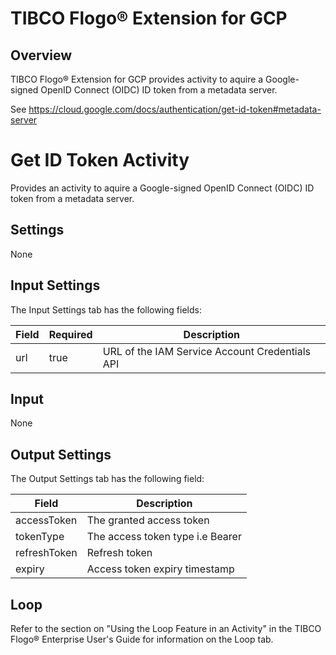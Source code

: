 # TIBCO Flogo® Extension for GCP

## Overview

TIBCO Flogo® Extension for GCP provides activity to aquire a Google-signed OpenID Connect (OIDC) ID token from a metadata server.

See https://cloud.google.com/docs/authentication/get-id-token#metadata-server

# Get ID Token Activity

Provides an activity to aquire a Google-signed OpenID Connect (OIDC) ID token from a metadata server.

## Settings

None

## Input Settings

The Input Settings tab has the following fields:

| Field	| Required	| Description |
|-------|-----------|-------------|
| url   | true      | URL of the IAM Service Account Credentials API |


## Input

None


## Output Settings
The Output Settings tab has the following field:

| Field	| Description |
|-------|-------------|
| accessToken | The granted access token |
| tokenType | The access token type i.e Bearer |
| refreshToken | Refresh token |
| expiry | Access token expiry timestamp |

## Loop

Refer to the section on "Using the Loop Feature in an Activity" in the TIBCO Flogo® Enterprise User's Guide for information on the Loop tab.